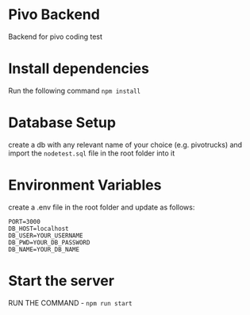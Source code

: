 # Pivo Backend
Backend for pivo coding test

# Install dependencies

Run the following command `npm install`

# Database Setup

create a db with any relevant name of your choice (e.g. pivotrucks) and import the ``nodetest.sql`` file in the root folder into it

# Environment Variables
create a .env file in the root folder and update as follows:

`````
PORT=3000
DB_HOST=localhost
DB_USER=YOUR_USERNAME
DB_PWD=YOUR_DB_PASSWORD
DB_NAME=YOUR_DB_NAME
````````

# Start the server
RUN THE COMMAND - ``npm run start``


